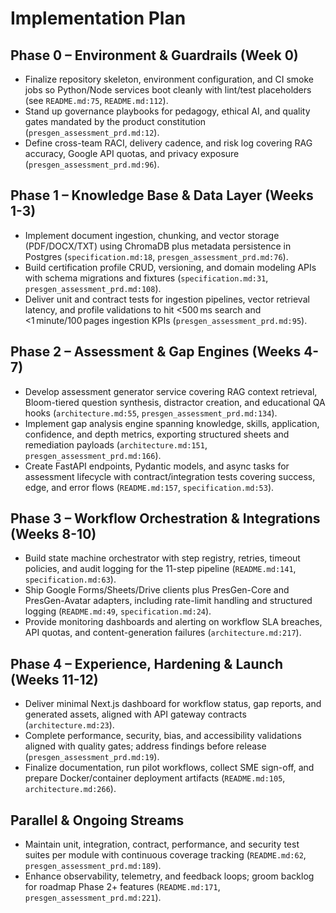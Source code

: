 # Implementation Plan

## Phase 0 – Environment & Guardrails (Week 0)
- Finalize repository skeleton, environment configuration, and CI smoke jobs so Python/Node services boot cleanly with lint/test placeholders (see `README.md:75`, `README.md:112`).
- Stand up governance playbooks for pedagogy, ethical AI, and quality gates mandated by the product constitution (`presgen_assessment_prd.md:12`).
- Define cross-team RACI, delivery cadence, and risk log covering RAG accuracy, Google API quotas, and privacy exposure (`presgen_assessment_prd.md:96`).

## Phase 1 – Knowledge Base & Data Layer (Weeks 1-3)
- Implement document ingestion, chunking, and vector storage (PDF/DOCX/TXT) using ChromaDB plus metadata persistence in Postgres (`specification.md:18`, `presgen_assessment_prd.md:76`).
- Build certification profile CRUD, versioning, and domain modeling APIs with schema migrations and fixtures (`specification.md:31`, `presgen_assessment_prd.md:108`).
- Deliver unit and contract tests for ingestion pipelines, vector retrieval latency, and profile validations to hit <500 ms search and <1 minute/100 pages ingestion KPIs (`presgen_assessment_prd.md:95`).

## Phase 2 – Assessment & Gap Engines (Weeks 4-7)
- Develop assessment generator service covering RAG context retrieval, Bloom-tiered question synthesis, distractor creation, and educational QA hooks (`architecture.md:55`, `presgen_assessment_prd.md:134`).
- Implement gap analysis engine spanning knowledge, skills, application, confidence, and depth metrics, exporting structured sheets and remediation payloads (`architecture.md:151`, `presgen_assessment_prd.md:166`).
- Create FastAPI endpoints, Pydantic models, and async tasks for assessment lifecycle with contract/integration tests covering success, edge, and error flows (`README.md:157`, `specification.md:53`).

## Phase 3 – Workflow Orchestration & Integrations (Weeks 8-10)
- Build state machine orchestrator with step registry, retries, timeout policies, and audit logging for the 11-step pipeline (`README.md:141`, `specification.md:63`).
- Ship Google Forms/Sheets/Drive clients plus PresGen-Core and PresGen-Avatar adapters, including rate-limit handling and structured logging (`README.md:49`, `specification.md:24`).
- Provide monitoring dashboards and alerting on workflow SLA breaches, API quotas, and content-generation failures (`architecture.md:217`).

## Phase 4 – Experience, Hardening & Launch (Weeks 11-12)
- Deliver minimal Next.js dashboard for workflow status, gap reports, and generated assets, aligned with API gateway contracts (`architecture.md:23`).
- Complete performance, security, bias, and accessibility validations aligned with quality gates; address findings before release (`presgen_assessment_prd.md:19`).
- Finalize documentation, run pilot workflows, collect SME sign-off, and prepare Docker/container deployment artifacts (`README.md:105`, `architecture.md:266`).

## Parallel & Ongoing Streams
- Maintain unit, integration, contract, performance, and security test suites per module with continuous coverage tracking (`README.md:62`, `presgen_assessment_prd.md:189`).
- Enhance observability, telemetry, and feedback loops; groom backlog for roadmap Phase 2+ features (`README.md:171`, `presgen_assessment_prd.md:221`).
